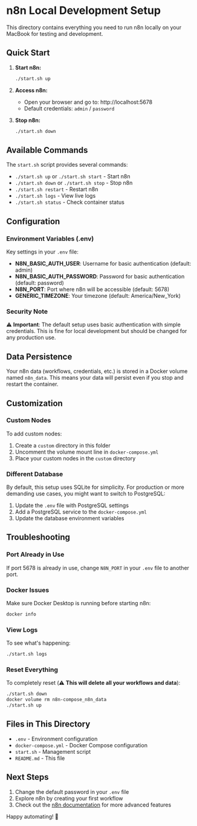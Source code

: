 # n8n Local Development Setup

This directory contains everything you need to run n8n locally on your MacBook for testing and development.

## Quick Start

1. **Start n8n:**
   ```bash
   ./start.sh up
   ```

2. **Access n8n:**
   - Open your browser and go to: http://localhost:5678
   - Default credentials: `admin` / `password`

3. **Stop n8n:**
   ```bash
   ./start.sh down
   ```

## Available Commands

The `start.sh` script provides several commands:

- `./start.sh up` or `./start.sh start` - Start n8n
- `./start.sh down` or `./start.sh stop` - Stop n8n
- `./start.sh restart` - Restart n8n
- `./start.sh logs` - View live logs
- `./start.sh status` - Check container status

## Configuration

### Environment Variables (.env)

Key settings in your `.env` file:

- **N8N_BASIC_AUTH_USER**: Username for basic authentication (default: admin)
- **N8N_BASIC_AUTH_PASSWORD**: Password for basic authentication (default: password)
- **N8N_PORT**: Port where n8n will be accessible (default: 5678)
- **GENERIC_TIMEZONE**: Your timezone (default: America/New_York)

### Security Note

⚠️ **Important**: The default setup uses basic authentication with simple credentials. This is fine for local development but should be changed for any production use.

## Data Persistence

Your n8n data (workflows, credentials, etc.) is stored in a Docker volume named `n8n_data`. This means your data will persist even if you stop and restart the container.

## Customization

### Custom Nodes

To add custom nodes:
1. Create a `custom` directory in this folder
2. Uncomment the volume mount line in `docker-compose.yml`
3. Place your custom nodes in the `custom` directory

### Different Database

By default, this setup uses SQLite for simplicity. For production or more demanding use cases, you might want to switch to PostgreSQL:

1. Update the `.env` file with PostgreSQL settings
2. Add a PostgreSQL service to the `docker-compose.yml`
3. Update the database environment variables

## Troubleshooting

### Port Already in Use

If port 5678 is already in use, change `N8N_PORT` in your `.env` file to another port.

### Docker Issues

Make sure Docker Desktop is running before starting n8n:
```bash
docker info
```

### View Logs

To see what's happening:
```bash
./start.sh logs
```

### Reset Everything

To completely reset (⚠️ **This will delete all your workflows and data**):
```bash
./start.sh down
docker volume rm n8n-compose_n8n_data
./start.sh up
```

## Files in This Directory

- `.env` - Environment configuration
- `docker-compose.yml` - Docker Compose configuration
- `start.sh` - Management script
- `README.md` - This file

## Next Steps

1. Change the default password in your `.env` file
2. Explore n8n by creating your first workflow
3. Check out the [n8n documentation](https://docs.n8n.io/) for more advanced features

Happy automating! 🚀